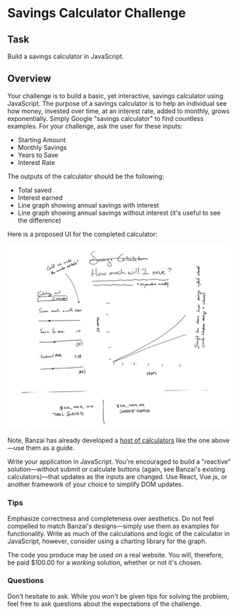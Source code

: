 # Savings Calculator Challenge

## Task

Build a savings calculator in JavaScript.

## Overview

Your challenge is to build a basic, yet interactive, savings calculator using JavaScript. The purpose of a savings calculator is to help an individual see how money, invested over time, at an interest rate, added to monthly, grows exponentially. Simply Google "savings calculator" to find countless examples. For your challenge, ask the user for these inputs:

* Starting Amount
* Monthly Savings
* Years to Save
* Interest Rate

The outputs of the calculator should be the following:

* Total saved
* Interest earned
* Line graph showing annual savings with interest
* Line graph showing annual savings without interest (it's useful to see the difference)

Here is a proposed UI for the completed calculator:

![](sample.png?raw=true)

Note, Banzai has already developed a [host of calculators](https://teachbanzai.com/articles) like the one above—use them as a guide.

Write your application in JavaScript. You're encouraged to build a "reactive" solution—without submit or calculate buttons (again, see Banzai's existing calculators)—that updates as the inputs are changed. Use React, Vue.js, or another framework of your choice to simplify DOM updates.

### Tips

Emphasize correctness and completeness over aesthetics. Do not feel compelled to match Banzai's designs—simply use them as examples for functionality. Write as much of the calculations and logic of the calculator in JavaScript, however, consider using a charting library for the graph.

The code you produce may be used on a real website. You will, therefore, be paid $100.00 for a _working_ solution, whether or not it's chosen.

### Questions

Don't hesitate to ask. While you won't be given tips for solving the problem, feel free to ask questions about the expectations of the challenge.
